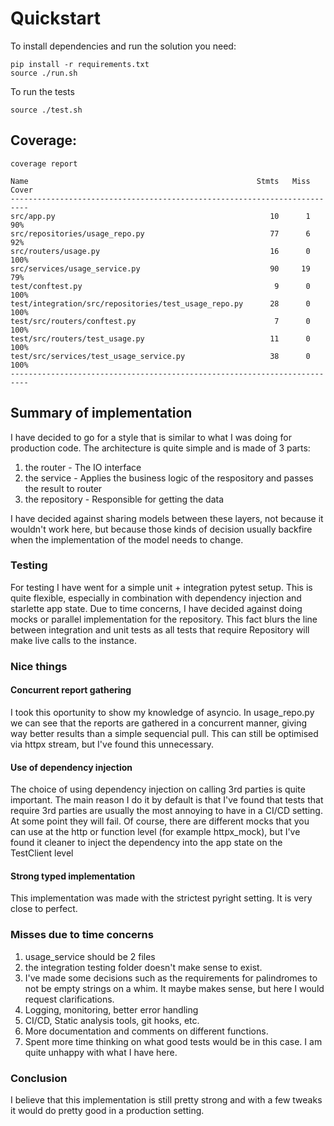 # Quickstart

To install dependencies and run the solution you need:

```
pip install -r requirements.txt
source ./run.sh
```

To run the tests

`source ./test.sh`

## Coverage:
```
coverage report

Name                                                   Stmts   Miss  Cover
--------------------------------------------------------------------------
src/app.py                                                10      1    90%
src/repositories/usage_repo.py                            77      6    92%
src/routers/usage.py                                      16      0   100%
src/services/usage_service.py                             90     19    79%
test/conftest.py                                           9      0   100%
test/integration/src/repositories/test_usage_repo.py      28      0   100%
test/src/routers/conftest.py                               7      0   100%
test/src/routers/test_usage.py                            11      0   100%
test/src/services/test_usage_service.py                   38      0   100%
--------------------------------------------------------------------------
```

## Summary of implementation
I have decided to go for a style that is similar to what I was doing for production code.
The architecture is quite simple and is made of 3 parts:
1. the router - The IO interface
2. the service - Applies the business logic of the respository and passes the result to router
3. the repository - Responsible for getting the data

I have decided against sharing models between these layers, not because it wouldn't work here,
but because those kinds of decision usually backfire when the implementation of the model needs to change.

### Testing
For testing I have went for a simple unit + integration pytest setup.
This is quite flexible, especially in combination with dependency injection and starlette app state.
Due to time concerns, I have decided against doing mocks or parallel implementation for the repository.
This fact blurs the line between integration and unit tests as all tests that require Repository will 
make live calls to the instance.


### Nice things
#### Concurrent report gathering
I took this oportunity to show my knowledge of asyncio. In usage_repo.py we can see that the reports are 
gathered in a concurrent manner, giving way better results than a simple sequencial pull. This can still be optimised via httpx stream, but I've found this unnecessary.
#### Use of dependency injection
The choice of using dependency injection on calling 3rd parties is quite important. The main reason I do it by default is that I've found that tests that require 3rd parties are usually the most annoying to have in a CI/CD setting. At some point they will fail. Of course, there are different mocks that you can use at the http or function level (for example httpx_mock), but I've found it cleaner to inject the dependency into the app state on the TestClient level
#### Strong typed implementation
This implementation was made with the strictest pyright setting. It is very close to perfect.


### Misses due to time concerns
1. usage_service should be 2 files
2. the integration testing folder doesn't make sense to exist.
3. I've made some decisions such as the requirements for palindromes to not be empty strings on a whim. It maybe makes sense, but here I would request clarifications.
4. Logging, monitoring, better error handling
5. CI/CD, Static analysis tools, git hooks, etc.
6. More documentation and comments on different functions.
7. Spent more time thinking on what good tests would be in this case. I am quite unhappy with what I have here.


### Conclusion
I believe that this implementation is still pretty strong and with a few tweaks it would do pretty good in a production setting.
